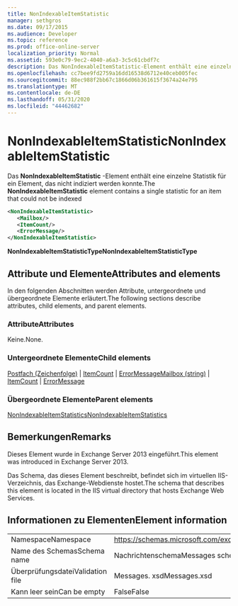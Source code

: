```yaml
---
title: NonIndexableItemStatistic
manager: sethgros
ms.date: 09/17/2015
ms.audience: Developer
ms.topic: reference
ms.prod: office-online-server
localization_priority: Normal
ms.assetid: 593e0c79-9ec2-4040-a6a3-3c5c61cbdf7c
description: Das NonIndexableItemStatistic-Element enthält eine einzelne Statistik für ein Element, das nicht indiziert werden konnte.
ms.openlocfilehash: cc7bee9fd2759a16dd16538d6712e40ceb005fec
ms.sourcegitcommit: 88ec988f2bb67c1866d06b361615f3674a24e795
ms.translationtype: MT
ms.contentlocale: de-DE
ms.lasthandoff: 05/31/2020
ms.locfileid: "44462682"
---
```

# <a name="nonindexableitemstatistic"></a><span data-ttu-id="b86c7-103">NonIndexableItemStatistic</span><span class="sxs-lookup"><span data-stu-id="b86c7-103">NonIndexableItemStatistic</span></span>

<span data-ttu-id="b86c7-104">Das **NonIndexableItemStatistic** -Element enthält eine einzelne Statistik für ein Element, das nicht indiziert werden konnte.</span><span class="sxs-lookup"><span data-stu-id="b86c7-104">The **NonIndexableItemStatistic** element contains a single statistic for an item that could not be indexed</span></span> 
  
```XML
<NonIndexableItemStatistic>
   <Mailbox/>
   <ItemCount/>
   <ErrorMessage/>
</NonIndexableItemStatistic>
```

 <span data-ttu-id="b86c7-105">**NonIndexableItemStatisticType**</span><span class="sxs-lookup"><span data-stu-id="b86c7-105">**NonIndexableItemStatisticType**</span></span>
## <a name="attributes-and-elements"></a><span data-ttu-id="b86c7-106">Attribute und Elemente</span><span class="sxs-lookup"><span data-stu-id="b86c7-106">Attributes and elements</span></span>

<span data-ttu-id="b86c7-107">In den folgenden Abschnitten werden Attribute, untergeordnete und übergeordnete Elemente erläutert.</span><span class="sxs-lookup"><span data-stu-id="b86c7-107">The following sections describe attributes, child elements, and parent elements.</span></span>
  
### <a name="attributes"></a><span data-ttu-id="b86c7-108">Attribute</span><span class="sxs-lookup"><span data-stu-id="b86c7-108">Attributes</span></span>

<span data-ttu-id="b86c7-109">Keine.</span><span class="sxs-lookup"><span data-stu-id="b86c7-109">None.</span></span>
  
### <a name="child-elements"></a><span data-ttu-id="b86c7-110">Untergeordnete Elemente</span><span class="sxs-lookup"><span data-stu-id="b86c7-110">Child elements</span></span>

<span data-ttu-id="b86c7-111">[Postfach (Zeichenfolge)](mailbox-string.md)  |  [ItemCount](itemcount.md)  |  [ErrorMessage](errormessage.md)</span><span class="sxs-lookup"><span data-stu-id="b86c7-111">[Mailbox (string)](mailbox-string.md) | [ItemCount](itemcount.md) | [ErrorMessage](errormessage.md)</span></span>
  
### <a name="parent-elements"></a><span data-ttu-id="b86c7-112">Übergeordnete Elemente</span><span class="sxs-lookup"><span data-stu-id="b86c7-112">Parent elements</span></span>

[<span data-ttu-id="b86c7-113">NonIndexableItemStatistics</span><span class="sxs-lookup"><span data-stu-id="b86c7-113">NonIndexableItemStatistics</span></span>](nonindexableitemstatistics.md)
  
## <a name="remarks"></a><span data-ttu-id="b86c7-114">Bemerkungen</span><span class="sxs-lookup"><span data-stu-id="b86c7-114">Remarks</span></span>

<span data-ttu-id="b86c7-115">Dieses Element wurde in Exchange Server 2013 eingeführt.</span><span class="sxs-lookup"><span data-stu-id="b86c7-115">This element was introduced in Exchange Server 2013.</span></span>
  
<span data-ttu-id="b86c7-116">Das Schema, das dieses Element beschreibt, befindet sich im virtuellen IIS-Verzeichnis, das Exchange-Webdienste hostet.</span><span class="sxs-lookup"><span data-stu-id="b86c7-116">The schema that describes this element is located in the IIS virtual directory that hosts Exchange Web Services.</span></span>
  
## <a name="element-information"></a><span data-ttu-id="b86c7-117">Informationen zu Elementen</span><span class="sxs-lookup"><span data-stu-id="b86c7-117">Element information</span></span>

|||
|:-----|:-----|
|<span data-ttu-id="b86c7-118">Namespace</span><span class="sxs-lookup"><span data-stu-id="b86c7-118">Namespace</span></span>  <br/> |https://schemas.microsoft.com/exchange/services/2006/messages  <br/> |
|<span data-ttu-id="b86c7-119">Name des Schemas</span><span class="sxs-lookup"><span data-stu-id="b86c7-119">Schema name</span></span>  <br/> |<span data-ttu-id="b86c7-120">Nachrichtenschema</span><span class="sxs-lookup"><span data-stu-id="b86c7-120">Messages schema</span></span>  <br/> |
|<span data-ttu-id="b86c7-121">Überprüfungsdatei</span><span class="sxs-lookup"><span data-stu-id="b86c7-121">Validation file</span></span>  <br/> |<span data-ttu-id="b86c7-122">Messages. xsd</span><span class="sxs-lookup"><span data-stu-id="b86c7-122">Messages.xsd</span></span>  <br/> |
|<span data-ttu-id="b86c7-123">Kann leer sein</span><span class="sxs-lookup"><span data-stu-id="b86c7-123">Can be empty</span></span>  <br/> |<span data-ttu-id="b86c7-124">False</span><span class="sxs-lookup"><span data-stu-id="b86c7-124">False</span></span>  <br/> |
   

